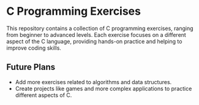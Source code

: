 # C Programming Exercises

This repository contains a collection of C programming exercises, ranging from beginner to advanced levels. Each exercise focuses on a different aspect of the C language, providing hands-on practice and helping to improve coding skills.




## Future Plans
- Add more exercises related to algorithms and data structures.
- Create projects like games and more complex applications to practice different aspects of C.
